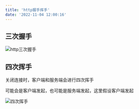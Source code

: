 ```yaml
---
title: 'http握手挥手'
date: '2022-11-04 12:00:16'
---
```


## 三次握手

![http三次握手](https://jsd.cdn.zzko.cn/gh/xiaoxiaoboa/blog-pic@main/http三次握手.ba6hug2syio.svg)

## 四次挥手

关闭连接时，客户端和服务端会进行四次挥手

可能会是客户端发起，也可能是服务端发起，这里假设客户端发起

![四次挥手](https://jsd.cdn.zzko.cn/gh/xiaoxiaoboa/blog-pic@main/四次挥手.69dxxpxedsg0.svg)

